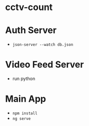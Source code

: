 ﻿# cctv-count


# Auth Server
  - `json-server --watch db.json`   
    
# Video Feed Server
  - run python

# Main App
  - `npm install`
  - `ng serve`

